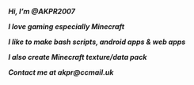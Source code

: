 **_Hi, I’m @AKPR2007_**

**_I love gaming especially Minecraft_**

**_I like to make bash scripts, android apps & web apps_**

**_I also create Minecraft texture/data pack_**

**_Contact me at akpr@ccmail.uk_**

<!---
AKPR2007/AKPR2007 is a ✨ special ✨ repository because its `README.md` (this file) appears on your GitHub profile.
You can click the Preview link to take a look at your changes.
--->

